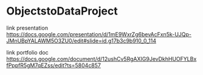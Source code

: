 # ObjectstoDataProject

link presentation  
https://docs.google.com/presentation/d/1mE9WxrZg6bevAcFxn5k-UJQp-JMnUBpYALAWM5O3ZU0/edit#slide=id.g17b3c9b910_0_114

link portfolio doc  
https://docs.google.com/document/d/12ushCv5RgAXIG9JevDkhHUOFYLBxfPppfR5gM7qEZss/edit?ts=5804c857
